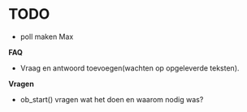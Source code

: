 # TODO
* poll maken Max

**FAQ**
* Vraag en antwoord toevoegen(wachten op opgeleverde teksten).

**Vragen**
* ob_start() vragen wat het doen en waarom nodig was?
